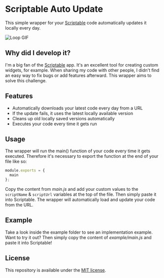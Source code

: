 # Scriptable Auto Update
This simple wrapper for your [Scriptable](https://scriptable.app) code automatically updates it locally every day.
  
![Loop GIF](https://i.imgur.com/iEFhyVq.gif)

## Why did I develop it?
I'm a big fan of the [Scriptable](https://scriptable.app) app. It's an excellent tool for creating custom widgets, for example. When sharing my code with other people, I didn't find an easy way to fix bugs or add features afterward. This wrapper aims to solve this challenge.

## Features
* Automatically downloads your latest code every day from a URL
* If the update fails, it uses the latest locally available version
* Cleans up old locally saved versions automatically
* Executes your code every time it gets run

## Usage
The wrapper will run the main() function of your code every time it gets executed. Therefore it's necessary to export the function at the end of your file like so:
```javascript
module.exports = {
  main
};
```
Copy the content from *main.js* and add your custom values to the `scriptName` & `scriptUrl` variables at the top of the file. Then simply paste it into Scriptable. The wrapper will automatically load and update your code from the URL.

## Example
Take a look inside the example folder to see an implementation example.  
Want to try it out? Then simply copy the content of *example/main.js* and paste it into Scriptable!

## License
This repository is available under the [MIT license](https://opensource.org/licenses/MIT).
